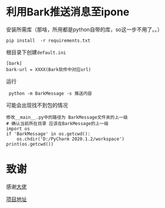 # 利用Bark推送消息至ipone

安装所需库（那啥，所用都是python自带的库，so这一步不用了。。）

```
pip install  -r requirements.txt
```

根目录下创建`default.ini`

```
[bark]
bark-url = XXXX(Bark软件中对应url)
```

运行

```
 python -m BarkMessage -s 推送内容
```

可能会出现找不到包的情况

```
修改__main__.py中的路径为 BarkMessage文件夹的上一级
# 确认当前所在目录 应该在BarkMessage的上一级
import os
if 'BarkMessage' in os.getcwd():
    os.chdir('D:/PyCharm 2020.1.2/workspace')
print(os.getcwd())
```



# 致谢

感谢[大佬](https://github.com/Finb)

[项目地址](https://github.com/Finb/Bark)